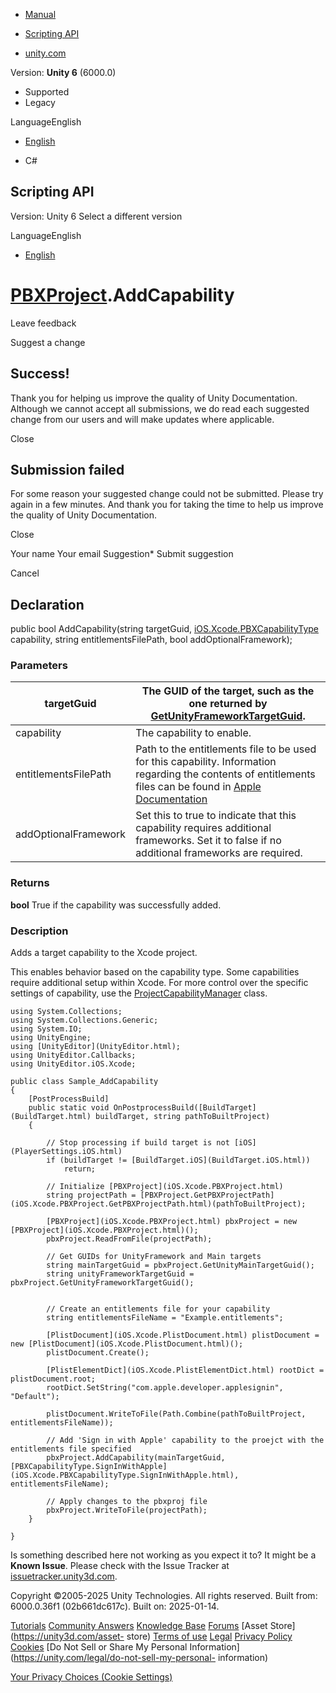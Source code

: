 [ ]()

  * [Manual](../Manual/index.html)
  * [Scripting API](../ScriptReference/index.html)

  * [unity.com](https://unity.com/)

Version: **Unity 6** (6000.0)

  * Supported
  * Legacy

LanguageEnglish

  * [English]()

  * C#

[ ](https://docs.unity3d.com)

## Scripting API

Version: Unity 6 Select a different version

LanguageEnglish

  * [English]()

#  [PBXProject](iOS.Xcode.PBXProject.html).AddCapability

Leave feedback

Suggest a change

## Success!

Thank you for helping us improve the quality of Unity Documentation. Although
we cannot accept all submissions, we do read each suggested change from our
users and will make updates where applicable.

Close

## Submission failed

For some reason your suggested change could not be submitted. Please <a>try
again</a> in a few minutes. And thank you for taking the time to help us
improve the quality of Unity Documentation.

Close

Your name Your email Suggestion* Submit suggestion

Cancel

[ ]()

## Declaration

public bool AddCapability(string targetGuid,
[iOS.Xcode.PBXCapabilityType](iOS.Xcode.PBXCapabilityType.html) capability,
string entitlementsFilePath, bool addOptionalFramework);

### Parameters

targetGuid | The GUID of the target, such as the one returned by [GetUnityFrameworkTargetGuid](iOS.Xcode.PBXProject.GetUnityFrameworkTargetGuid.html).  
---|---  
capability | The capability to enable.  
entitlementsFilePath | Path to the entitlements file to be used for this capability. Information regarding the contents of entitlements files can be found in [Apple Documentation](https://developer.apple.com/library/content/documentation/Miscellaneous/Reference/EntitlementKeyReference/Chapters/AboutEntitlements.html)  
addOptionalFramework | Set this to true to indicate that this capability requires additional frameworks. Set it to false if no additional frameworks are required.  
  
### Returns

**bool** True if the capability was successfully added.

### Description

Adds a target capability to the Xcode project.

This enables behavior based on the capability type. Some capabilities require
additional setup within Xcode. For more control over the specific settings of
capability, use the
[ProjectCapabilityManager](iOS.Xcode.ProjectCapabilityManager.html) class.

    
    
    using System.Collections;
    using System.Collections.Generic;
    using System.IO;
    using UnityEngine;
    using [UnityEditor](UnityEditor.html);
    using UnityEditor.Callbacks;
    using UnityEditor.iOS.Xcode;  
      
    public class Sample_AddCapability  
    {
        [PostProcessBuild]
        public static void OnPostprocessBuild([BuildTarget](BuildTarget.html) buildTarget, string pathToBuiltProject)
        {  
      
            // Stop processing if build target is not [iOS](PlayerSettings.iOS.html)
            if (buildTarget != [BuildTarget.iOS](BuildTarget.iOS.html))
                return;  
      
            // Initialize [PBXProject](iOS.Xcode.PBXProject.html)
            string projectPath = [PBXProject.GetPBXProjectPath](iOS.Xcode.PBXProject.GetPBXProjectPath.html)(pathToBuiltProject);  
      
            [PBXProject](iOS.Xcode.PBXProject.html) pbxProject = new [PBXProject](iOS.Xcode.PBXProject.html)();
            pbxProject.ReadFromFile(projectPath);  
      
            // Get GUIDs for UnityFramework and Main targets
            string mainTargetGuid = pbxProject.GetUnityMainTargetGuid();
            string unityFrameworkTargetGuid = pbxProject.GetUnityFrameworkTargetGuid();  
      
    
            // Create an entitlements file for your capability
            string entitlementsFileName = "Example.entitlements";  
      
            [PlistDocument](iOS.Xcode.PlistDocument.html) plistDocument = new [PlistDocument](iOS.Xcode.PlistDocument.html)();
            plistDocument.Create();  
      
            [PlistElementDict](iOS.Xcode.PlistElementDict.html) rootDict = plistDocument.root;
            rootDict.SetString("com.apple.developer.applesignin", "Default");  
      
            plistDocument.WriteToFile(Path.Combine(pathToBuiltProject, entitlementsFileName));  
      
            // Add 'Sign in with Apple' capability to the proejct with the entitlements file specified
            pbxProject.AddCapability(mainTargetGuid, [PBXCapabilityType.SignInWithApple](iOS.Xcode.PBXCapabilityType.SignInWithApple.html), entitlementsFileName);  
      
            // Apply changes to the pbxproj file
            pbxProject.WriteToFile(projectPath);
        }  
      
    }
    

Is something described here not working as you expect it to? It might be a
**Known Issue**. Please check with the Issue Tracker at
[issuetracker.unity3d.com](https://issuetracker.unity3d.com).

Copyright ©2005-2025 Unity Technologies. All rights reserved. Built from:
6000.0.36f1 (02b661dc617c). Built on: 2025-01-14.

[Tutorials](https://unity3d.com/learn) [Community
Answers](https://answers.unity3d.com) [Knowledge
Base](https://support.unity3d.com/hc/en-us)
[Forums](https://forum.unity3d.com) [Asset Store](https://unity3d.com/asset-
store) [Terms of use](https://docs.unity3d.com/Manual/TermsOfUse.html)
[Legal](https://unity.com/legal) [Privacy
Policy](https://unity.com/legal/privacy-policy)
[Cookies](https://unity.com/legal/cookie-policy) [Do Not Sell or Share My
Personal Information](https://unity.com/legal/do-not-sell-my-personal-
information)

[Your Privacy Choices (Cookie Settings)](javascript:void\(0\);)

